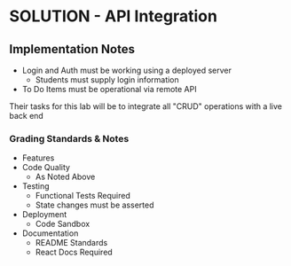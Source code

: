 # SOLUTION - API Integration

## Implementation Notes

- Login and Auth must be working using a deployed server
  - Students must supply login information
- To Do Items must be operational via remote API

Their tasks for this lab will be to integrate all "CRUD" operations with a live back end

### Grading Standards & Notes

- Features
- Code Quality
  - As Noted Above
- Testing
  - Functional Tests Required
  - State changes must be asserted
- Deployment
  - Code Sandbox
- Documentation
  - README Standards
  - React Docs Required
